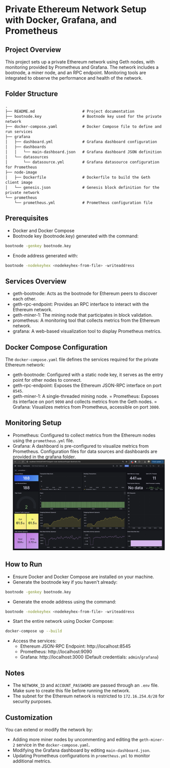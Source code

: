 # Private Ethereum Network Setup with Docker, Grafana, and Prometheus

## Project Overview

This project sets up a private Ethereum network using Geth nodes, with monitoring provided by Prometheus and Grafana. The network includes a bootnode, a miner node, and an RPC endpoint. Monitoring tools are integrated to observe the performance and health of the network.

## Folder Structure

```plaintext
.
├── README.md                     # Project documentation
├── bootnode.key                  # Bootnode key used for the private network
├── docker-compose.yaml           # Docker Compose file to define and run services
├── grafana
│   ├── dashboard.yml             # Grafana dashboard configuration
│   ├── dashboards
│   │   └── main-dashboard.json   # Grafana dashboard JSON definition
│   └── datasources
│       └── datasource.yml        # Grafana datasource configuration for Prometheus
├── node-image
│   ├── Dockerfile                # Dockerfile to build the Geth client image
│   └── genesis.json              # Genesis block definition for the private network
└── prometheus
    └── prometheus.yml            # Prometheus configuration file
```

## Prerequisites
- Docker and Docker Compose
- Bootnode key (bootnode.key) generated with the command:
```bash
bootnode -genkey bootnode.key
```
- Enode address generated with:
```bash
bootnode -nodekeyhex <nodekeyhex-from-file> -writeaddress
```

## Services Overview
- geth-bootnode: Acts as the bootnode for Ethereum peers to discover each other.
- geth-rpc-endpoint: Provides an RPC interface to interact with the Ethereum network.
- geth-miner-1: The mining node that participates in block validation.
- prometheus: A monitoring tool that collects metrics from the Ethereum network.
- grafana: A web-based visualization tool to display Prometheus metrics.

## Docker Compose Configuration
The `docker-compose.yaml` file defines the services required for the private Ethereum network:

- geth-bootnode: Configured with a static node key, it serves as the entry point for other nodes to connect.
- geth-rpc-endpoint: Exposes the Ethereum JSON-RPC interface on port `8545`.
- geth-miner-1: A single-threaded mining node.
= Prometheus: Exposes its interface on port `9090` and collects metrics from the Geth nodes.
= Grafana: Visualizes metrics from Prometheus, accessible on port `3000`.

## Monitoring Setup
- Prometheus: Configured to collect metrics from the Ethereum nodes using the `prometheus.yml` file.
- Grafana: A dashboard is pre-configured to visualize metrics from Prometheus. Configuration files for data sources and dashboards are provided in the grafana folder.
![dashboard](<Screenshot.png>)

## How to Run
- Ensure Docker and Docker Compose are installed on your machine.
- Generate the bootnode key if you haven't already:
```bash
bootnode -genkey bootnode.key
```
- Generate the enode address using the command:
```bash
bootnode -nodekeyhex <nodekeyhex-from-file> -writeaddress
```
- Start the entire network using Docker Compose:
```bash
docker-compose up --build
```
- Access the services:
  - Ethereum JSON-RPC Endpoint: http://localhost:8545
  - Prometheus: http://localhost:9090
  - Grafana: http://localhost:3000 (Default credentials: `admin`/`grafana`)

## Notes
- The `NETWORK_ID` and `ACCOUNT_PASSWORD` are passed through an `.env` file. Make sure to create this file before running the network.
- The subnet for the Ethereum network is restricted to `172.16.254.0/28` for security purposes.

## Customization
You can extend or modify the network by:

- Adding more miner nodes by uncommenting and editing the `geth-miner-2` service in the `docker-compose.yaml`.
- Modifying the Grafana dashboard by editing `main-dashboard.json`.
- Updating Prometheus configurations in `prometheus.yml` to monitor additional metrics.